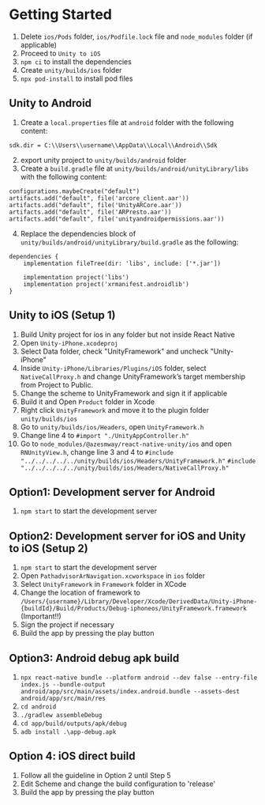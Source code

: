 # Getting Started
1. Delete `ios/Pods` folder, `ios/Podfile.lock` file and `node_modules` folder (if applicable)
2. Proceed to `Unity to iOS`
3. `npm ci` to install the dependencies
4. Create `unity/builds/ios` folder 
5. `npx pod-install` to install pod files

## Unity to Android
1. Create a `local.properties` file at `android` folder with the following content:
```
sdk.dir = C:\\Users\\username\\AppData\\Local\\Android\\Sdk
```
2. export unity project to `unity/builds/android` folder
3. Create a `build.gradle` file at `unity/builds/android/unityLibrary/libs` with the following content:
```
configurations.maybeCreate("default")
artifacts.add("default", file('arcore_client.aar'))
artifacts.add("default", file('UnityARCore.aar'))
artifacts.add("default", file('ARPresto.aar'))
artifacts.add("default", file('unityandroidpermissions.aar'))
```

4. Replace the dependencies block of `unity/builds/android/unityLibrary/build.gradle` as the following:
```
dependencies {
    implementation fileTree(dir: 'libs', include: ['*.jar'])

    implementation project('libs')
    implementation project('xrmanifest.androidlib') 
}
```

## Unity to iOS (Setup 1)
1. Build Unity project for ios in any folder but not inside React Native
2. Open `Unity-iPhone.xcodeproj`
3. Select Data folder, check "UnityFramework" and uncheck "Unity-iPhone"
4. Inside `Unity-iPhone/Libraries/Plugins/iOS` folder, select `NativeCallProxy.h` and change UnityFramework’s target membership from Project to Public.
5. Change the scheme to UnityFramework and sign it if applicable
6. Build it and Open `Product` folder in Xcode
7. Right click `UnityFramework` and move it to the plugin folder `unity/builds/ios`
8. Go to `unity/builds/ios/Headers`, open `UnityFramework.h`
9. Change line 4 to `#import "./UnityAppController.h"`
10. Go to `node_modules/@azesmway/react-native-unity/ios` and open `RNUnityView.h`, change line 3 and 4 to
`#include "../../../../../unity/builds/ios/Headers/UnityFramework.h"`
`#include "../../../../../unity/builds/ios/Headers/NativeCallProxy.h"`

## Option1: Development server for Android
1. `npm start` to start the development server

## Option2: Development server for iOS and Unity to iOS (Setup 2)
1. `npm start` to start the development server
2. Open `PathadvisorArNavigation.xcworkspace` in `ios` folder
3. Select `UnityFramework` in `Framework` folder in XCode
4. Change the location of framework to `/Users/{username}/Library/Developer/Xcode/DerivedData/Unity-iPhone-{buildId}/Build/Products/Debug-iphoneos/UnityFramework.framework` (Important!!)
5. Sign the project if necessary
6. Build the app by pressing the play button

## Option3: Android debug apk build
1. `npx react-native bundle --platform android --dev false --entry-file index.js --bundle-output android/app/src/main/assets/index.android.bundle --assets-dest android/app/src/main/res`
2. `cd android`
3. `./gradlew assembleDebug`
4. `cd app/build/outputs/apk/debug`
5. `adb install .\app-debug.apk`

## Option 4: iOS direct build
1. Follow all the guideline in Option 2 until Step 5
2. Edit Scheme and change the build configuration to 'release'
3. Build the app by pressing the play button

